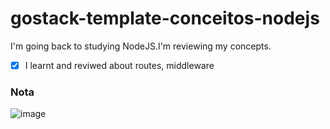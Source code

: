 # gostack-template-conceitos-nodejs
I'm going back to studying NodeJS.I'm reviewing my concepts.

- [x] I learnt and reviwed about routes, middleware

### Nota 
![image](https://user-images.githubusercontent.com/19477370/105068351-9a2d8700-5a5f-11eb-9073-e6ff793ad567.png)
